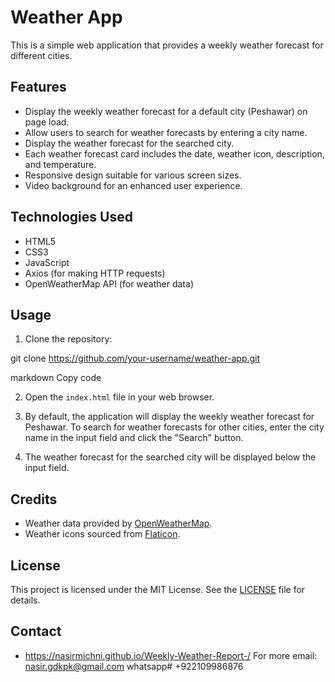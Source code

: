 # Weather App

This is a simple web application that provides a weekly weather forecast for different cities.

## Features

- Display the weekly weather forecast for a default city (Peshawar) on page load.
- Allow users to search for weather forecasts by entering a city name.
- Display the weather forecast for the searched city.
- Each weather forecast card includes the date, weather icon, description, and temperature.
- Responsive design suitable for various screen sizes.
- Video background for an enhanced user experience.

## Technologies Used

- HTML5
- CSS3
- JavaScript
- Axios (for making HTTP requests)
- OpenWeatherMap API (for weather data)

## Usage

1. Clone the repository:

git clone https://github.com/your-username/weather-app.git

markdown
Copy code

2. Open the `index.html` file in your web browser.

3. By default, the application will display the weekly weather forecast for Peshawar. To search for weather forecasts for other cities, enter the city name in the input field and click the "Search" button.

4. The weather forecast for the searched city will be displayed below the input field.

## Credits

- Weather data provided by [OpenWeatherMap](https://openweathermap.org/).
- Weather icons sourced from [Flaticon](https://www.flaticon.com/).


## License

This project is licensed under the MIT License. See the [LICENSE](LICENSE) file for details.

## Contact
- https://nasirmichni.github.io/Weekly-Weather-Report-/
For more email: nasir.gdkpk@gmail.com
whatsapp# +922109986876
